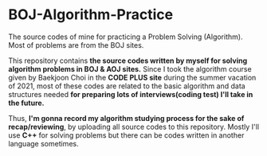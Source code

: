 # BOJ-Algorithm-Practice
The source codes of mine for practicing a Problem Solving (Algorithm). Most of problems are from the BOJ sites.

This repository contains **the source codes written by myself for solving algorithm problems in BOJ & AOJ sites.**
Since I took the algorithm course given by Baekjoon Choi in the **CODE PLUS site** during the summer vacation of 2021, most of these codes are related to the basic algorithm and data structures needed **for preparing lots of interviews(coding test) I'll take in the future.** 

Thus, **I'm gonna record my algorithm studying process for the sake of recap/reviewing**, by uploading all source codes to this repository. 
Mostly I'll use **C++** for solving problems but there can be codes written in another language sometimes.

